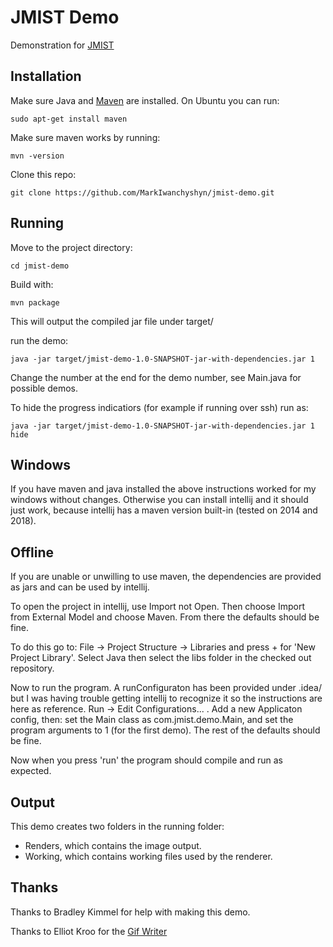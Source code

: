 
# JMIST Demo
Demonstration for [JMIST](http://jmist.eandb.ca/)

## Installation

Make sure Java and [Maven](https://maven.apache.org/install.html) are installed.
On Ubuntu you can run:
```
sudo apt-get install maven
```

Make sure maven works by running:
```
mvn -version
```

Clone this repo:
```
git clone https://github.com/MarkIwanchyshyn/jmist-demo.git
```


## Running

Move to the project directory:
```
cd jmist-demo
```

Build with:
```
mvn package
```

This will output the compiled jar file under target/

run the demo:
```
java -jar target/jmist-demo-1.0-SNAPSHOT-jar-with-dependencies.jar 1
```

Change the number at the end for the demo number, see Main.java for possible demos.

To hide the progress indicatiors (for example if running over ssh) run as:
```
java -jar target/jmist-demo-1.0-SNAPSHOT-jar-with-dependencies.jar 1 hide
```


## Windows

If you have maven and java installed the above instructions worked for my windows without changes.
Otherwise you can install intellij and it should just work, because intellij has a maven version built-in (tested on 2014 and 2018).


## Offline

If you are unable or unwilling to use maven, the dependencies are provided as jars and can be used by intellij.


To open the project in intellij, use Import not Open.  Then choose Import from External Model and choose Maven.  From there the defaults should be fine.


To do this go to: 
File -> Project Structure -> Libraries and press + for 'New Project Library'.  Select Java then select the libs folder in the checked out repository.


Now to run the program.  A runConfiguraton has been provided under .idea/ but I was having trouble getting intellij to recognize it so the instructions are here as reference.
Run -> Edit Configurations... .  Add a new Applicaton config, then: set the Main class as com.jmist.demo.Main, and set the program arguments to 1 (for the first demo).  The rest of the defaults should be fine.

Now when you press 'run' the program should compile and run as expected.


## Output

This demo creates two folders in the running folder:
* Renders, which contains the image output.
* Working, which contains working files used by the renderer.

## Thanks

Thanks to Bradley Kimmel for help with making this demo.

Thanks to Elliot Kroo for the [Gif Writer](http://elliot.kroo.net/software/java/GifSequenceWriter/)
